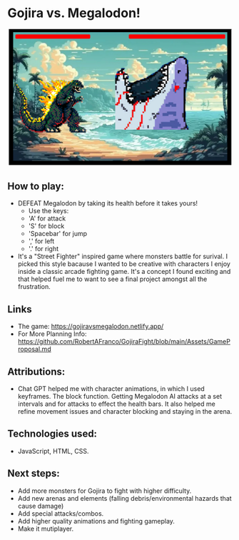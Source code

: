 
# Gojira vs. Megalodon!

![gameplay](gameplay.png)

## How to play:
- DEFEAT Megalodon by taking its health before it takes yours!
    - Use the keys:
    - 'A' for attack
    - 'S' for block
    - 'Spacebar' for jump
    - ',' for left 
    - '.' for right
 - It's a "Street Fighter" inspired game where monsters battle for surival. I picked this style bacause I wanted to be creative with characters I enjoy inside a classic arcade fighting game. It's a concept I found exciting and that helped fuel me to want to see a final project amongst all the frustration.    

## Links 
- The game: https://gojiravsmegalodon.netlify.app/
- For More Planning Info:  https://github.com/RobertAFranco/GojiraFight/blob/main/Assets/GameProposal.md

## Attributions: 
 - Chat GPT helped me with character animations, in which I used keyframes. The block function. Getting Megalodon AI attacks at a set intervals and for attacks to effect the health bars. It also helped me refine movement issues and character blocking and staying in the arena.

## Technologies used: 
- JavaScript, HTML, CSS.

## Next steps: 
- Add more monsters for Gojira to fight with higher difficulty.
- Add new arenas and elements (falling debris/environmental hazards that cause damage)
- Add special attacks/combos.
- Add higher quality animations and fighting gameplay.
- Make it mutiplayer.








